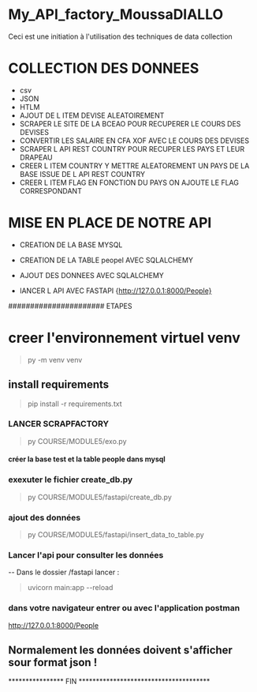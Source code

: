 # My_API_factory_MoussaDIALLO

Ceci est une initiation à l'utilisation des techniques de data collection

# COLLECTION DES DONNEES 

- csv
- JSON
- HTLM
- AJOUT DE L ITEM DEVISE ALEATOIREMENT
- SCRAPER LE SITE DE LA BCEAO POUR RECUPERER LE COURS DES DEVISES
- CONVERTIR LES SALAIRE EN CFA XOF AVEC LE COURS DES DEVISES
- SCRAPER L API REST COUNTRY POUR RECUPER LES PAYS ET LEUR DRAPEAU
- CREER L ITEM COUNTRY Y METTRE ALEATOREMENT UN PAYS DE LA BASE ISSUE DE L API REST COUNTRY
- CREER L ITEM FLAG EN FONCTION DU PAYS ON AJOUTE LE FLAG CORRESPONDANT


# MISE EN PLACE DE NOTRE API 

- CREATION DE LA BASE MYSQL

- CREATION DE LA TABLE peopel AVEC SQLALCHEMY

-  AJOUT DES DONNEES  AVEC SQLALCHEMY

- lANCER L API AVEC FASTAPI {http://127.0.0.1:8000/People}


###################### ETAPES

# creer l'environnement virtuel venv

 
> py -m venv venv

## install requirements
 
> pip install -r requirements.txt 

### LANCER SCRAPFACTORY

> py COURSE/MODULE5/exo.py 

#### créer la base test et la table people dans mysql 

### exexuter le fichier create_db.py 

> py COURSE/MODULE5/fastapi/create_db.py 

### ajout des données 

> py COURSE/MODULE5/fastapi/insert_data_to_table.py

### Lancer l'api pour consulter les données

-- Dans le dossier /fastapi lancer : 
  
> uvicorn main:app --reload

### dans votre navigateur entrer ou avec l'application postman

http://127.0.0.1:8000/People

## Normalement les données doivent s'afficher sour format json !

****************  FIN 	**************************************